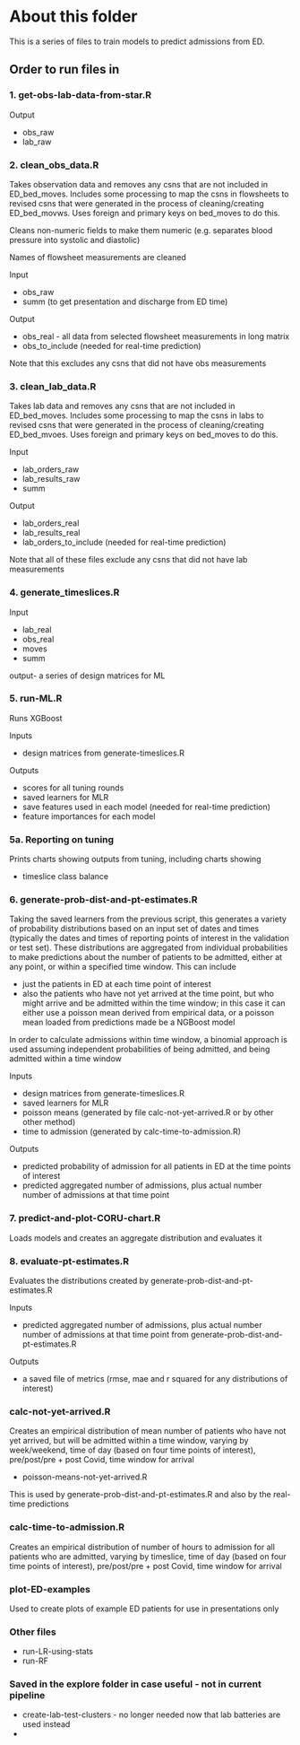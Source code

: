 # About this folder

This is a series of files to train models to predict admissions from ED. 

## Order to run files in

### 1. get-obs-lab-data-from-star.R

Output
- obs_raw 
- lab_raw

### 2. clean_obs_data.R

Takes observation data and removes any csns that are not included in ED_bed_moves. Includes some processing to map the csns in flowsheets to revised csns that were generated in the process of cleaning/creating ED_bed_movws. Uses foreign and primary keys on bed_moves to do this.

Cleans non-numeric fields to make them numeric (e.g. separates blood pressure into systolic and diastolic)

Names of flowsheet measurements are cleaned

Input
- obs_raw 
- summ (to get presentation and discharge from ED time)

Output
- obs_real - all data from selected flowsheet measurements in long matrix
- obs_to_include (needed for real-time prediction)

Note that this excludes any csns that did not have obs measurements


### 3. clean_lab_data.R

Takes lab data and removes any csns that are not included in ED_bed_moves. Includes some processing to map the csns in labs to revised csns that were generated in the process of cleaning/creating ED_bed_mvoes. Uses foreign and primary keys on bed_moves to do this.

Input
- lab_orders_raw 
- lab_results_raw
- summ

Output
- lab_orders_real
- lab_results_real
- lab_orders_to_include (needed for real-time prediction)

Note that all of these files exclude any csns that did not have lab measurements

### 4. generate_timeslices.R

Input
- lab_real
- obs_real
- moves
- summ

output- a series of design matrices for ML

### 5.  run-ML.R

Runs XGBoost

Inputs
- design matrices from generate-timeslices.R

Outputs
- scores for all tuning rounds
- saved learners for MLR
- save features used in each model (needed for real-time prediction)
- feature importances for each model

### 5a. Reporting on tuning

Prints charts showing outputs from tuning, including charts showing
- timeslice class balance

### 6. generate-prob-dist-and-pt-estimates.R

Taking the saved learners from the previous script, this generates a variety of probability distributions based on an input set of dates and times (typically the dates and times of reporting points of interest in the validation or test set). These distributions are aggregated from individual probabilities to make predictions about the number of patients to be admitted, either at any point, or within a specified time window. This can include

- just the patients in ED at each time point of interest
- also the patients who have not yet arrived at the time point, but who might arrive and be admitted within the time window; in this case it can either use a poisson mean derived from empirical data, or a poisson mean loaded from predictions made be a NGBoost model

In order to calculate admissions within time window, a binomial approach is used assuming independent probabilities of being admitted, and being admitted within a time window

Inputs
- design matrices from generate-timeslices.R
- saved learners for MLR
- poisson means (generated by file calc-not-yet-arrived.R or by other other method)
- time to admission (generated by calc-time-to-admission.R)

Outputs
- predicted probability of admission for all patients in ED at the time points of interest
- predicted aggregated number of admissions, plus actual number number of admissions at that time point

### 7. predict-and-plot-CORU-chart.R

Loads models and creates an aggregate distribution and evaluates it

### 8. evaluate-pt-estimates.R

Evaluates the distributions created by generate-prob-dist-and-pt-estimates.R

Inputs
- predicted aggregated number of admissions, plus actual number number of admissions at that time point from generate-prob-dist-and-pt-estimates.R

Outputs
- a saved file of metrics (rmse, mae and r squared for any distributions of interest)

### calc-not-yet-arrived.R

Creates an empirical distribution of mean number of patients who have not yet arrived, but will be admitted within a time window, varying by week/weekend, time of day (based on four time points of interest), pre/post/pre + post Covid, time window for arrival

- poisson-means-not-yet-arrived.R

This is used by generate-prob-dist-and-pt-estimates.R and also by the real-time predictions

### calc-time-to-admission.R

Creates an empirical distribution of number of hours to admission for all patients who are admitted, varying by timeslice, time of day (based on four time points of interest), pre/post/pre + post Covid, time window for arrival

### plot-ED-examples

Used to create plots of example ED patients for use in presentations only

### Other files 

- run-LR-using-stats
- run-RF

### Saved in the explore folder in case useful - not in current pipeline

- create-lab-test-clusters - no longer needed now that lab batteries are used instead
- 
